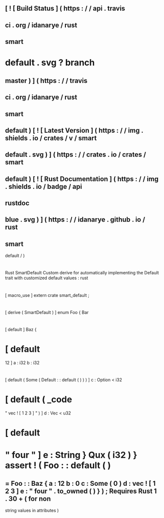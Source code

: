 [
!
[
Build
Status
]
(
https
:
/
/
api
.
travis
-
ci
.
org
/
idanarye
/
rust
-
smart
-
default
.
svg
?
branch
=
master
)
]
(
https
:
/
/
travis
-
ci
.
org
/
idanarye
/
rust
-
smart
-
default
)
[
!
[
Latest
Version
]
(
https
:
/
/
img
.
shields
.
io
/
crates
/
v
/
smart
-
default
.
svg
)
]
(
https
:
/
/
crates
.
io
/
crates
/
smart
-
default
)
[
!
[
Rust
Documentation
]
(
https
:
/
/
img
.
shields
.
io
/
badge
/
api
-
rustdoc
-
blue
.
svg
)
]
(
https
:
/
/
idanarye
.
github
.
io
/
rust
-
smart
-
default
/
)
#
Rust
SmartDefault
Custom
derive
for
automatically
implementing
the
Default
trait
with
customized
default
values
:
rust
#
[
macro_use
]
extern
crate
smart_default
;
#
[
derive
(
SmartDefault
)
]
enum
Foo
{
Bar
#
[
default
]
Baz
{
#
[
default
=
12
]
a
:
i32
b
:
i32
#
[
default
(
Some
(
Default
:
:
default
(
)
)
)
]
c
:
Option
<
i32
>
#
[
default
(
_code
=
"
vec
!
[
1
2
3
]
"
)
]
d
:
Vec
<
u32
>
#
[
default
=
"
four
"
]
e
:
String
}
Qux
(
i32
)
}
assert
!
(
Foo
:
:
default
(
)
=
=
Foo
:
:
Baz
{
a
:
12
b
:
0
c
:
Some
(
0
)
d
:
vec
!
[
1
2
3
]
e
:
"
four
"
.
to_owned
(
)
}
)
;
Requires
Rust
1
.
30
+
(
for
non
-
string
values
in
attributes
)

